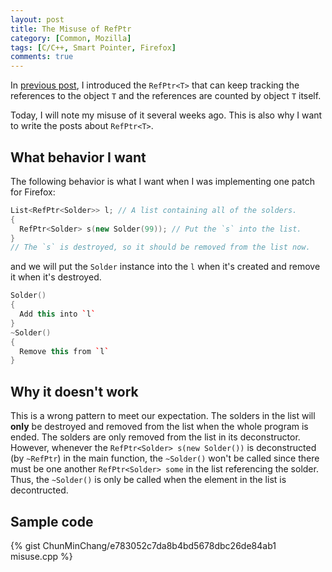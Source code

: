 ```yaml
---
layout: post
title: The Misuse of RefPtr
category: [Common, Mozilla]
tags: [C/C++, Smart Pointer, Firefox]
comments: true
---
```

In <!--[last post]({% post_url 2017-07-31-refptr-v-s-shared-ptr %})-->
[previous post](https://chunminchang.github.io/blog/post/refptr-v-s-shared-ptr),
I introduced the ```RefPtr<T>``` that can keep tracking the references to the
object ```T``` and the references are counted by object ```T``` itself.

Today, I will note my misuse of it several weeks ago.
This is also why I want to write the posts about ```RefPtr<T>```.

## What behavior I want
The following behavior is what I want when I was implementing one patch
for Firefox:

```c++
List<RefPtr<Solder>> l; // A list containing all of the solders.
{
  RefPtr<Solder> s(new Solder(99)); // Put the `s` into the list.
}
// The `s` is destroyed, so it should be removed from the list now.
```

and we will put the ```Solder``` instance into the ```l``` when
it's created and remove it when it's destroyed.

```c++
Solder()
{
  Add this into `l`
}
~Solder()
{
  Remove this from `l`
}
```

## Why it doesn't work
This is a wrong pattern to meet our expectation.
The solders in the list will **only** be destroyed and removed from the list
when the whole program is ended.
The solders are only removed from the list in its deconstructor.
However, whenever the ```RefPtr<Solder> s(new Solder())```
is deconstructed (by ```~RefPtr```) in the main function,
the ```~Solder()``` won't be called
since there must be one another ```RefPtr<Solder> some``` in the list
referencing the solder.
Thus, the ```~Solder()``` is only be called
when the element in the list is decontructed.

## Sample code
{% gist ChunMinChang/e783052c7da8b4bd5678dbc26de84ab1 misuse.cpp %}
